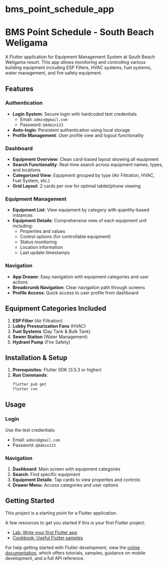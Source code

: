 # bms_point_schedule_app

# BMS Point Schedule - South Beach Weligama

A Flutter application for Equipment Management System at South Beach Weligama resort. This app allows monitoring and controlling various building equipment including ESP Filters, HVAC systems, fuel systems, water management, and fire safety equipment.

## Features

### Authentication
- **Login System**: Secure login with hardcoded test credentials
  - Email: `admin@gmail.com`
  - Password: `@Admin123`
- **Auto-login**: Persistent authentication using local storage
- **Profile Management**: User profile view and logout functionality

### Dashboard
- **Equipment Overview**: Clean card-based layout showing all equipment
- **Search Functionality**: Real-time search across equipment names, types, and locations
- **Categorized View**: Equipment grouped by type (Air Filtration, HVAC, Fuel System, etc.)
- **Grid Layout**: 2 cards per row for optimal tablet/phone viewing

### Equipment Management
- **Equipment List**: View equipment by category with quantity-based instances
- **Equipment Details**: Comprehensive view of each equipment unit including:
  - Properties and values
  - Control options (for controllable equipment)
  - Status monitoring
  - Location information
  - Last update timestamps

### Navigation
- **App Drawer**: Easy navigation with equipment categories and user actions
- **Breadcrumb Navigation**: Clear navigation path through screens
- **Profile Access**: Quick access to user profile from dashboard

## Equipment Categories Included
1. **ESP Filter** (Air Filtration)
2. **Lobby Pressurization Fans** (HVAC) 
3. **Fuel Systems** (Day Tank & Bulk Tank)
4. **Sewer Station** (Water Management)
5. **Hydrant Pump** (Fire Safety)

## Installation & Setup

1. **Prerequisites**: Flutter SDK (3.5.3 or higher)
2. **Run Commands**:
   ```bash
   flutter pub get
   flutter run
   ```

## Usage

### Login
Use the test credentials:
- Email: `admin@gmail.com`
- Password: `@Admin123`

### Navigation
1. **Dashboard**: Main screen with equipment categories
2. **Search**: Find specific equipment
3. **Equipment Details**: Tap cards to view properties and controls
4. **Drawer Menu**: Access categories and user options

## Getting Started

This project is a starting point for a Flutter application.

A few resources to get you started if this is your first Flutter project:

- [Lab: Write your first Flutter app](https://docs.flutter.dev/get-started/codelab)
- [Cookbook: Useful Flutter samples](https://docs.flutter.dev/cookbook)

For help getting started with Flutter development, view the
[online documentation](https://docs.flutter.dev/), which offers tutorials,
samples, guidance on mobile development, and a full API reference.
